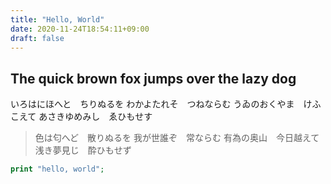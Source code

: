 ```yaml
---
title: "Hello, World"
date: 2020-11-24T18:54:11+09:00
draft: false
---
```


## The quick brown fox jumps over the lazy dog

いろはにほへと　ちりぬるを
わかよたれそ　つねならむ
うゐのおくやま　けふこえて
あさきゆめみし　ゑひもせす

> 色は匂へど　散りぬるを
> 我が世誰ぞ　常ならむ
> 有為の奥山　今日越えて
> 浅き夢見じ　酔ひもせず

```php
print "hello, world";
```
